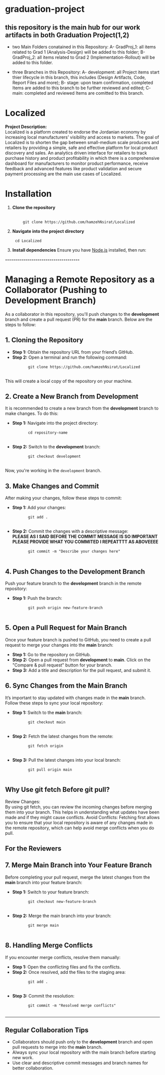# graduation-project

## this repository is the main hub for our work artifacts in both Graduation Project(1,2)

- two Main Folders conatained in this Repository:
  A- GradProj_1: all items related to Grad 1 (Analysis-Design) will be added to this folder;
  B- GradProj_2: all items related to Grad 2 (Implementation-Rollout) will be added to this folder.

- three Branches in this Repository:
  A- development:
  all Project items start thier lifecycle in this branch, this includes (Design Artifacts, Code, Report Files and more);
  B- stage:
  upon team confirmation, completed Items are added to this branch to be further reviewed and edited;
  C- main:
  completed and reviewed Items are comitted to this branch.

<h1>Localized</h1>
<strong>Project Description:</strong><br>
Localized is a platform created to endorse the Jordanian economy by increasing local manufacturers’ visibility and access to markets. The goal of Localized is to shorten the gap between small-medium scale producers and retailers by providing a simple, safe and effective platform for local product discovery and sales. An analytics driven interface for retailers to track purchase history and product profitability in which there is a comprehensive dashboard for manufacturers to monitor product performance, receive feedback and advanced features like product validation and secure payment processing are the main use cases of Localized.

<h1>Installation</h1>
<ol> 
 <li><strong>Clone the repository</strong> <pre> 
    <code>git clone https://github.com/hamzehNsirat/Localized</code> </pre></li>
 <li><strong>Navigate into the project directory</strong> <pre> <code>cd Localized</code> </pre></li>  
 <li><strong>Install dependencies</strong> Ensure you have <a href="https://nodejs.org/">Node.js</a> installed, then run: 
</ol>

<strong>-------------------------------------</strong>

# Managing a Remote Repository as a Collaborator (Pushing to Development Branch)

<div>
  As a collaborator in this repository, you'll push changes to the <strong>development</strong> branch and create a pull request (PR) for the <strong>main</strong> branch. Below are the steps to follow:
</div>

<h2>1. Cloning the Repository</h2>

<div>
  <ul>
    <li><strong>Step 1:</strong> Obtain the repository URL from your friend’s GitHub.</li>
    <li><strong>Step 2:</strong> Open a terminal and run the following command:</li>
    <pre>
      <code>git clone https://github.com/hamzehNsirat/Localized</code>
    </pre>
  </ul>
  This will create a local copy of the repository on your machine.
</div>

<h2>2. Create a New Branch from Development</h2>

<div>
  It is recommended to create a new branch from the <strong>development</strong> branch to make changes. To do this:
  <ul>
    <li><strong>Step 1:</strong> Navigate into the project directory:</li>
    <pre>
      <code>cd repository-name</code>
    </pre>
    <li><strong>Step 2:</strong> Switch to the <strong>development</strong> branch:</li>
    <pre>
      <code>git checkout development</code>
    </pre>
  </ul>
  Now, you're working in the <code>development</code> branch.
</div>

<h2>3. Make Changes and Commit</h2>

<div>
  After making your changes, follow these steps to commit:
  <ul>
    <li><strong>Step 1:</strong> Add your changes:</li>
    <pre>
      <code>git add .</code>
    </pre>
    <li><strong>Step 2:</strong> Commit the changes with a descriptive message:</li>
    <strong>PLEASE AS I SAID BEFORE THE COMMIT MESSAGE IS SO IMPORTANT PLEASE PROVIDE WHAT YOU COMMITED</strong>
    <strong>I REPEATTTT AS ABOVEEEE</strong>
    <pre>
      <code>git commit -m "Describe your changes here"</code>
    </pre>
  </ul>
</div>

<h2>4. Push Changes to the Development Branch</h2>

<div>
  Push your feature branch to the <strong>development</strong> branch in the remote repository:
  <ul>
    <li><strong>Step 1:</strong> Push the branch:</li>
    <pre>
      <code>git push origin new-feature-branch</code>
    </pre>
  </ul>
</div>

<h2>5. Open a Pull Request for Main Branch</h2>

<div>
  Once your feature branch is pushed to GitHub, you need to create a pull request to merge your changes into the <strong>main</strong> branch:
  <ul>
    <li><strong>Step 1:</strong> Go to the repository on GitHub.</li>
    <li><strong>Step 2:</strong> Open a pull request from <strong>development</strong> to <strong>main</strong>. Click on the "Compare & pull request" button for your branch.</li>
    <li><strong>Step 3:</strong> Add a title and description for the pull request, and submit it.</li>
  </ul>
</div>

<h2>6. Sync Changes from the Main Branch</h2>

<div>
  It’s important to stay updated with changes made in the <strong>main</strong> branch. Follow these steps to sync your local repository:
  <ul>
    <li><strong>Step 1:</strong> Switch to the <strong>main</strong> branch:</li>
    <pre>
      <code>git checkout main</code>
    </pre>
    <li><strong>Step 2:</strong> Fetch the latest changes from the remote:</li>
    <pre>
      <code>git fetch origin</code>
    </pre>
    <li><strong>Step 3:</strong> Pull the latest changes into your local branch:</li>
    <pre>
      <code>git pull origin main</code>
    </pre>
  </ul>
</div>

<h2>Why Use git fetch Before git pull?</h2>
Review Changes:<br>By using git fetch, you can review the incoming changes before merging them into your branch. This helps in understanding what updates have been made and if they might cause conflicts.
Avoid Conflicts: Fetching first allows you to ensure that your local repository is aware of any changes made in the remote repository, which can help avoid merge conflicts when you do pull.

<h2>For the Reviewers</h2>
<h2>7. Merge Main Branch into Your Feature Branch</h2>

<div>
  Before completing your pull request, merge the latest changes from the <strong>main</strong> branch into your feature branch:
  <ul>
    <li><strong>Step 1:</strong> Switch to your feature branch:</li>
    <pre>
      <code>git checkout new-feature-branch</code>
    </pre>
    <li><strong>Step 2:</strong> Merge the main branch into your branch:</li>
    <pre>
      <code>git merge main</code>
    </pre>
  </ul>
</div>

<h2>8. Handling Merge Conflicts</h2>

<div>
  If you encounter merge conflicts, resolve them manually:
  <ul>
    <li><strong>Step 1:</strong> Open the conflicting files and fix the conflicts.</li>
    <li><strong>Step 2:</strong> Once resolved, add the files to the staging area:</li>
    <pre>
      <code>git add .</code>
    </pre>
    <li><strong>Step 3:</strong> Commit the resolution:</li>
    <pre>
      <code>git commit -m "Resolved merge conflicts"</code>
    </pre>
  </ul>
</div>

---

<h2>Regular Collaboration Tips</h2>

<div>
  <ul>
    <li>Collaborators should push only to the <strong>development</strong> branch and open pull requests to merge into the <strong>main</strong> branch.</li>
    <li>Always sync your local repository with the main branch before starting new work.</li>
    <li>Use clear and descriptive commit messages and branch names for better collaboration.</li>
  </ul>
</div>
